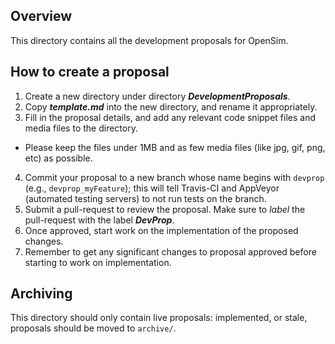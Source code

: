 ## Overview

This directory contains all the development proposals for OpenSim.

## How to create a proposal

1. Create a new directory under directory ***DevelopmentProposals***.
2. Copy ***template.md*** into the new directory, and rename it appropriately.
3. Fill in the proposal details, and add any relevant code snippet files and media files to the directory.
 * Please keep the files under 1MB and as few media files (like jpg, gif, png, etc) as possible.
4. Commit your proposal to a new branch whose name begins with `devprop` (e.g., `devprop_myFeature`);
   this will tell Travis-CI and AppVeyor (automated testing servers) to not run tests on the branch.
5. Submit a pull-request to review the proposal. Make sure to *label* the pull-request with the label ***DevProp***.
6. Once approved, start work on the implementation of the proposed changes.
7. Remember to get any significant changes to proposal approved before starting to work on implementation.

## Archiving

This directory should only contain live proposals: implemented, or
stale, proposals should be moved to `archive/`.
